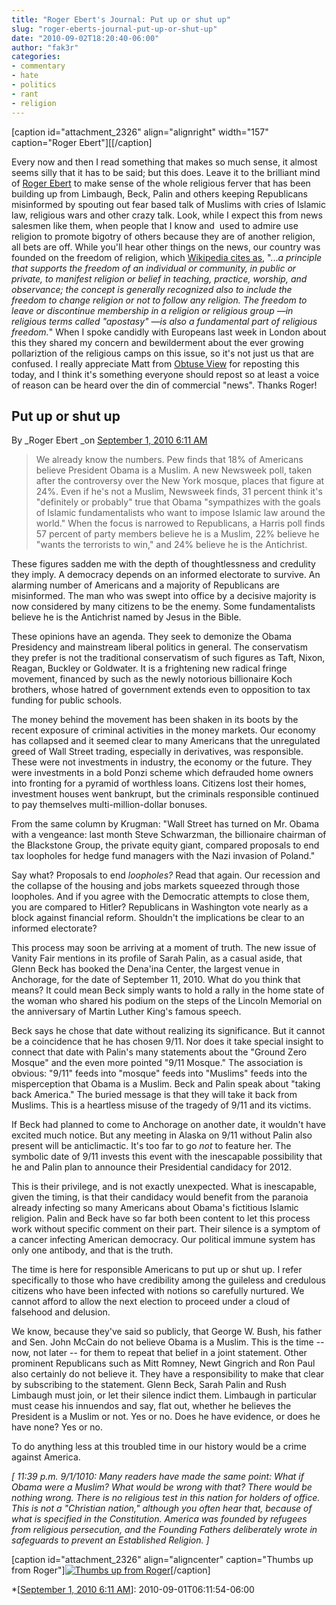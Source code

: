 ```yaml
---
title: "Roger Ebert's Journal: Put up or shut up"
slug: "roger-eberts-journal-put-up-or-shut-up"
date: "2010-09-02T18:20:40-06:00"
author: "fak3r"
categories:
- commentary
- hate
- politics
- rant
- religion
---
```


[caption id="attachment_2326" align="alignright" width="157" caption="Roger Ebert"][[/caption]

Every now and then I read something that makes so much sense, it almost seems silly that it has to be said; but this does. Leave it to the brilliant mind of [Roger Ebert](http://blogs.suntimes.com/ebert/2010/09/put_up_or_shut_up.html) to make sense of the whole religious ferver that has been building up from Limbaugh, Beck, Palin and others keeping Republicans misinformed by spouting out fear based talk of Muslims with cries of Islamic law, religious wars and other crazy talk. Look, while I expect this from news salesmen like them, when people that I know and  used to admire use religion to promote bigotry of others because they are of another religion, all bets are off. While you'll hear other things on the news, our country was founded on the freedom of religion, which [Wikipedia cites as](http://en.wikipedia.org/wiki/Freedom_of_religion), "..._a principle that supports the freedom of an individual or community, in public or private, to manifest religion or belief in teaching, practice, worship, and observance; the concept is generally recognized also to include the freedom to change religion or not to follow any religion. The freedom to leave or discontinue membership in a religion or religious group —in religious terms called "apostasy" —is also a fundamental part of religious freedom._" When I spoke candidly with Europeans last week in London about this they shared my concern and bewilderment about the ever growing pollariztion of the religious camps on this issue, so it's not just us that are confused. I really appreciate Matt from [Obtuse View](http://obtuseview.com/2010/09/01/and-the-calculating-and-inaccurate-shall-inheret-the-world/#comment-456) for reposting this today, and I think it's something everyone should repost so at least a voice of reason can be heard over the din of commercial "news". Thanks Roger!<!-- more -->


## **Put up or shut up**


By _Roger Ebert _on [September 1, 2010 6:11 AM](http://blogs.suntimes.com/ebert/2010/09/put_up_or_shut_up.html)


> We already know the numbers. Pew finds that 18% of Americans believe President Obama is a Muslim. A new Newsweek poll, taken after the controversy over the New York mosque, places that figure at 24%. Even if he's not a Muslim, Newsweek finds, 31 percent think it's "definitely or probably" true that Obama "sympathizes with the goals of Islamic fundamentalists who want to impose Islamic law around the world." When the focus is narrowed to Republicans, a Harris poll finds 57 percent of party members believe he is a Muslim, 22% believe he "wants the terrorists to win," and 24% believe he is the Antichrist.



These figures sadden me with the depth of thoughtlessness and credulity they imply. A democracy depends on an informed electorate to survive. An alarming number of Americans and a majority of Republicans are misinformed. The man who was swept into office by a decisive majority is now considered by many citizens to be the enemy. Some fundamentalists believe he is the Antichrist named by Jesus in the Bible.



These opinions have an agenda. They seek to demonize the Obama Presidency and mainstream liberal politics in general. The conservatism they prefer is not the traditional conservatism of such figures as Taft, Nixon, Reagan, Buckley or Goldwater. It is a frightening new radical fringe movement, financed by such as the newly notorious billionaire Koch brothers, whose hatred of government extends even to opposition to tax funding for public schools.



The money behind the movement has been shaken in its boots by the recent exposure of criminal activities in the money markets. Our economy has collapsed and it seemed clear to many Americans that the unregulated greed of Wall Street trading, especially in derivatives, was responsible. These were not investments in industry, the economy or the future. They were investments in a bold Ponzi scheme which defrauded home owners into fronting for a pyramid of worthless loans. Citizens lost their homes, investment houses went bankrupt, but the criminals responsible continued to pay themselves multi-million-dollar bonuses.



From the same column by Krugman: "Wall Street has turned on Mr. Obama with a vengeance: last month Steve Schwarzman, the billionaire chairman of the Blackstone Group, the private equity giant, compared proposals to end tax loopholes for hedge fund managers with the Nazi invasion of Poland."



Say what? Proposals to end _loopholes?_ Read that again. Our recession and the collapse of the housing and jobs markets squeezed through those loopholes. And if you agree with the Democratic attempts to close them, you are compared to Hitler? Republicans in Washington vote nearly as a block against financial reform. Shouldn't the implications be clear to an informed electorate?



This process may soon be arriving at a moment of truth. The new issue of Vanity Fair mentions in its profile of Sarah Palin, as a casual aside, that Glenn Beck has booked the Dena'ina Center, the largest venue in Anchorage, for the date of September 11, 2010. What do you think that means? It could mean Beck simply wants to hold a rally in the home state of the woman who shared his podium on the steps of the Lincoln Memorial on the anniversary of Martin Luther King's famous speech.



Beck says he chose that date without realizing its significance. But it cannot be a coincidence that he has chosen 9/11. Nor does it take special insight to connect that date with Palin's many statements about the "Ground Zero Mosque" and the even more pointed "9/11 Mosque." The association is obvious: "9/11" feeds into "mosque" feeds into "Muslims" feeds into the misperception that Obama is a Muslim. Beck and Palin speak about "taking back America." The buried message is that they will take it back from Muslims. This is a heartless misuse of the tragedy of 9/11 and its victims.



If Beck had planned to come to Anchorage on another date, it wouldn't have excited much notice. But any meeting in Alaska on 9/11 without Palin also present will be anticlimactic. It's too far to go _not_ to feature her. The symbolic date of 9/11 invests this event with the inescapable possibility that he and Palin plan to announce their Presidential candidacy for 2012.



This is their privilege, and is not exactly unexpected. What is inescapable, given the timing, is that their candidacy would benefit from the paranoia already infecting so many Americans about Obama's fictitious Islamic religion. Palin and Beck have so far both been content to let this process work without specific comment on their part. Their silence is a symptom of a cancer infecting American democracy. Our political immune system has only one antibody, and that is the truth.



The time is here for responsible Americans to put up or shut up. I refer specifically to those who have credibility among the guileless and credulous citizens who have been infected with notions so carefully nurtured. We cannot afford to allow the next election to proceed under a cloud of falsehood and delusion.



We know, because they've said so publicly, that George W. Bush, his father and Sen. John McCain do not believe Obama is a Muslim. This is the time -- now, not later -- for them to repeat that belief in a joint statement. Other prominent Republicans such as Mitt Romney, Newt Gingrich and Ron Paul also certainly do not believe it. They have a responsibility to make that clear by subscribing to the statement. Glenn Beck, Sarah Palin and Rush Limbaugh must join, or let their silence indict them. Limbaugh in particular must cease his innuendos and say, flat out, whether he believes the President is a Muslim or not. Yes or no. Does he have evidence, or does he have none? Yes or no.



To do anything less at this troubled time in our history would be a crime against America.



_[ 11:39 p.m. 9/1/1010: Many readers have made the same point: What if Obama were a Muslim? What would be wrong with that? There would be nothing wrong. There is no religious test in this nation for holders of office. This is not a "Christian nation," although you often hear that, because of what is specified in the Constitution. America was founded by refugees from religious persecution, and the Founding Fathers deliberately wrote in safeguards to prevent an Established Religion. ]_



[caption id="attachment_2326" align="aligncenter" caption="Thumbs up from Roger"][![Thumbs up from Roger](http://fak3r.com/2010/09/roger-ebert-thumbs-up-2.jpg)](http://fak3r.com/2010/09/roger-ebert-thumbs-up-2.jpg)[/caption]

  *[[September 1, 2010 6:11 AM](http://blogs.suntimes.com/ebert/2010/09/put_up_or_shut_up.html)]: 2010-09-01T06:11:54-06:00
